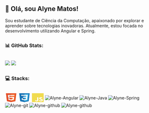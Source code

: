  ## 👋 Olá, sou Alyne Matos!

 Sou estudante de Ciência da Computação, apaixonado por explorar e aprender sobre tecnologias inovadoras. Atualmente, estou focada no desenvolvimento utilizando Angular e Spring.

##

<h3>📊 GitHub Stats:</h3>
<div ><br>
  <img width="49%" src="https://github-readme-stats-sigma-five.vercel.app/api?username=AlyneMatos&show_icons=true&theme=dracula">
  <img width="45%" src="https://github-readme-stats-sigma-five.vercel.app/api/top-langs/?username=AlyneMatos&layout=compact&theme=dracula">
</div>

##
<h3>💻 Stacks:</h3>
<div style="display: inline_block"><br>
  <img align="center" alt="Alyne-HTML" height="30" width="40" src="https://raw.githubusercontent.com/devicons/devicon/master/icons/html5/html5-original.svg">
  <img align="center" alt="Alyne-CSS" height="30" width="40" src="https://raw.githubusercontent.com/devicons/devicon/master/icons/css3/css3-original.svg">
  <img align="center" alt="Alyne-Js" height="30" width="40" src="https://raw.githubusercontent.com/devicons/devicon/master/icons/javascript/javascript-plain.svg">
<!--   <img align="center" alt="Alyne-React" height="30" width="40" src="https://raw.githubusercontent.com/devicons/devicon/master/icons/react/react-original.svg"> -->
  <img align="center" alt="Alyne-Angular" height="30" width="40" src="https://cdn.jsdelivr.net/gh/devicons/devicon/icons/angularjs/angularjs-original.svg" />
  <img align="center" alt="Alyne-Java" height="30" width="40" src="https://cdn.jsdelivr.net/gh/devicons/devicon/icons/java/java-original.svg" />   
  <img align="center" alt="Alyne-Spring" height="30" width="40" src="https://cdn.jsdelivr.net/gh/devicons/devicon/icons/spring/spring-original.svg" />
  <img align="center" alt="Alyne-git" height="30" width="40" src="https://cdn.jsdelivr.net/gh/devicons/devicon/icons/git/git-original.svg" />
  <img align="center" alt="Alyne-github" height="30" width="40" src="https://cdn.jsdelivr.net/gh/devicons/devicon/icons/github/github-original.svg" />
  <img align="center" alt="Alyne-github" height="30" width="40" src="https://cdn.jsdelivr.net/gh/devicons/devicon/icons/docker/docker-plain-wordmark.svg" />
</div>

##
